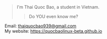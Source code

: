 > I'm Thai Quoc Bao, a student in Vietnam.
> > Do YOU even know me?  

Email: <thaiquocbao939@gmail.com>  
My website: <https://quocbaolinux-beta.github.io>
<!---
quocbaolinux-beta/quocbaolinux-beta is a ✨ special ✨ repository because its `README.md` (this file) appears on your GitHub profile.
You can click the Preview link to take a look at your changes.
--->
